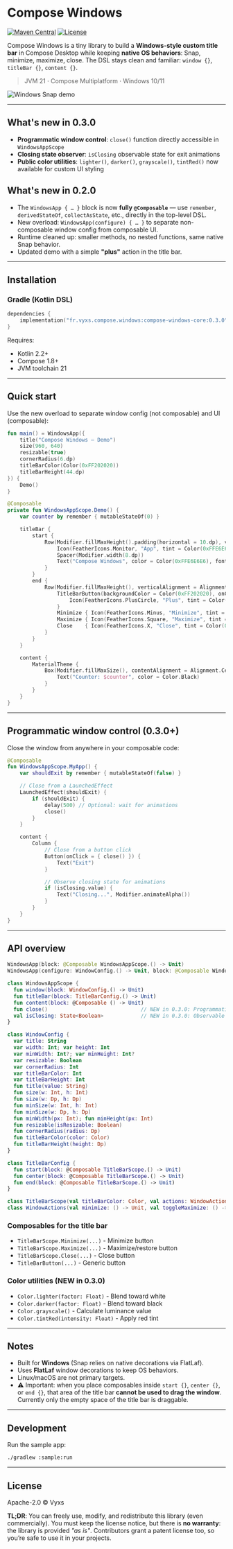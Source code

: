 # Compose Windows
[![Maven Central](https://img.shields.io/maven-central/v/fr.vyxs.compose.windows/compose-windows-core.svg?label=Maven%20Central)](https://central.sonatype.com/artifact/fr.vyxs.compose.windows/compose-windows-core)
[![License](https://img.shields.io/badge/License-Apache_2.0-blue.svg)](https://www.apache.org/licenses/LICENSE-2.0)

Compose Windows is a tiny library to build a **Windows-style custom title bar** in Compose Desktop while keeping **native OS behaviors**: Snap, minimize, maximize, close.
The DSL stays clean and familiar: `window {}`, `titleBar {}`, `content {}`.

> JVM 21 · Compose Multiplatform · Windows 10/11

![Windows Snap demo](docs/media/snap.gif)

---

## What's new in 0.3.0

- **Programmatic window control**: `close()` function directly accessible in `WindowsAppScope`
- **Closing state observer**: `isClosing` observable state for exit animations
- **Public color utilities**: `lighter()`, `darker()`, `grayscale()`, `tintRed()` now available for custom UI styling

## What's new in 0.2.0

- The `WindowsApp { … }` block is now **fully `@Composable`** — use `remember`, `derivedStateOf`, `collectAsState`, etc., directly in the top-level DSL.
- New overload: `WindowsApp(configure) { … }` to separate non-composable window config from composable UI.
- Runtime cleaned up: smaller methods, no nested functions, same native Snap behavior.
- Updated demo with a simple **"plus"** action in the title bar.

---

## Installation

### Gradle (Kotlin DSL)

```kotlin
dependencies {
    implementation("fr.vyxs.compose.windows:compose-windows-core:0.3.0")
}
```

Requires:

* Kotlin 2.2+
* Compose 1.8+
* JVM toolchain 21

---

## Quick start

Use the new overload to separate window config (not composable) and UI (composable):

```kotlin
fun main() = WindowsApp({
    title("Compose Windows — Demo")
    size(960, 640)
    resizable(true)
    cornerRadius(6.dp)
    titleBarColor(Color(0xFF202020))
    titleBarHeight(44.dp)
}) {
    Demo()
}

@Composable
private fun WindowsAppScope.Demo() {
    var counter by remember { mutableStateOf(0) }

    titleBar {
        start {
            Row(Modifier.fillMaxHeight().padding(horizontal = 10.dp), verticalAlignment = Alignment.CenterVertically) {
                Icon(FeatherIcons.Monitor, "App", tint = Color(0xFFE6E6E6))
                Spacer(Modifier.width(8.dp))
                Text("Compose Windows", color = Color(0xFFE6E6E6), fontSize = 14.sp)
            }
        }
        end {
            Row(Modifier.fillMaxHeight(), verticalAlignment = Alignment.CenterVertically) {
                TitleBarButton(backgroundColor = Color(0xFF202020), onClick = { counter++ }) {
                    Icon(FeatherIcons.PlusCircle, "Plus", tint = Color(0xFFE6E6E6))
                }
                Minimize { Icon(FeatherIcons.Minus, "Minimize", tint = Color(0xFFE6E6E6)) }
                Maximize { Icon(FeatherIcons.Square, "Maximize", tint = Color(0xFFE6E6E6)) }
                Close    { Icon(FeatherIcons.X, "Close", tint = Color(0xFFFFEEEE)) }
            }
        }
    }

    content {
        MaterialTheme {
            Box(Modifier.fillMaxSize(), contentAlignment = Alignment.Center) {
                Text("Counter: $counter", color = Color.Black)
            }
        }
    }
}
```

---

## Programmatic window control (0.3.0+)

Close the window from anywhere in your composable code:

```kotlin
@Composable
fun WindowsAppScope.MyApp() {
    var shouldExit by remember { mutableStateOf(false) }

    // Close from a LaunchedEffect
    LaunchedEffect(shouldExit) {
        if (shouldExit) {
            delay(500) // Optional: wait for animations
            close()
        }
    }

    content {
        Column {
            // Close from a button click
            Button(onClick = { close() }) {
                Text("Exit")
            }

            // Observe closing state for animations
            if (isClosing.value) {
                Text("Closing...", Modifier.animateAlpha())
            }
        }
    }
}
```

---

## API overview

```kotlin
WindowsApp(block: @Composable WindowsAppScope.() -> Unit)
WindowsApp(configure: WindowConfig.() -> Unit, block: @Composable WindowsAppScope.() -> Unit)

class WindowsAppScope {
  fun window(block: WindowConfig.() -> Unit)
  fun titleBar(block: TitleBarConfig.() -> Unit)
  fun content(block: @Composable () -> Unit)
  fun close()                              // NEW in 0.3.0: Programmatically close the window
  val isClosing: State<Boolean>            // NEW in 0.3.0: Observable closing state
}

class WindowConfig {
  var title: String
  var width: Int; var height: Int
  var minWidth: Int?; var minHeight: Int?
  var resizable: Boolean
  var cornerRadius: Int
  var titleBarColor: Int
  var titleBarHeight: Int
  fun title(value: String)
  fun size(w: Int, h: Int)
  fun size(w: Dp, h: Dp)
  fun minSize(w: Int, h: Int)
  fun minSize(w: Dp, h: Dp)
  fun minWidth(px: Int); fun minHeight(px: Int)
  fun resizable(isResizable: Boolean)
  fun cornerRadius(radius: Dp)
  fun titleBarColor(color: Color)
  fun titleBarHeight(height: Dp)
}

class TitleBarConfig {
  fun start(block: @Composable TitleBarScope.() -> Unit)
  fun center(block: @Composable TitleBarScope.() -> Unit)
  fun end(block: @Composable TitleBarScope.() -> Unit)
}

class TitleBarScope(val titleBarColor: Color, val actions: WindowActions)
class WindowActions(val minimize: () -> Unit, val toggleMaximize: () -> Unit, val close: () -> Unit)
```

### Composables for the title bar

* `TitleBarScope.Minimize(...)` - Minimize button
* `TitleBarScope.Maximize(...)` - Maximize/restore button
* `TitleBarScope.Close(...)` - Close button
* `TitleBarButton(...)` - Generic button

### Color utilities (NEW in 0.3.0)

* `Color.lighter(factor: Float)` - Blend toward white
* `Color.darker(factor: Float)` - Blend toward black
* `Color.grayscale()` - Calculate luminance value
* `Color.tintRed(intensity: Float)` - Apply red tint

---

## Notes

* Built for **Windows** (Snap relies on native decorations via FlatLaf).
* Uses **FlatLaf** window decorations to keep OS behaviors.
* Linux/macOS are not primary targets.
* ⚠️ Important: when you place composables inside `start {}`, `center {}`, or `end {}`, that area of the title bar **cannot be used to drag the window**. Currently only the empty space of the title bar is draggable.
---

## Development

Run the sample app:

```bash
./gradlew :sample:run
```

---

## License

Apache-2.0 © Vyxs

**TL;DR**: You can freely use, modify, and redistribute this library (even commercially). You must keep the license notice, but there is **no warranty**: the library is provided *"as is"*. Contributors grant a patent license too, so you’re safe to use it in your projects.